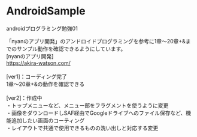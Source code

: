 # AndroidSample
androidプログラミング勉強01

「nyanのアプリ開発」のアンドロイドプログラミングを参考に1章～20章+&までのサンプル動作を確認できるようにしています。<br>
[nyanのアプリ開発]<br>
https://akira-watson.com/<br>
<br>
[ver1]：コーディング完了<br>
1章～20章+&の動作を確認できる<br>
<br>
[ver2]：作成中<br>
・トップメニューなど、メニュー部をフラグメントを使うように変更<br>
・画像をダウンロードしSAF経由でGoogleドライブへのファイル保存など、機能追加したい画面のコーティング<br>
・レイアウトで共通で使用できるものの洗い出しと対応する変更<br>

